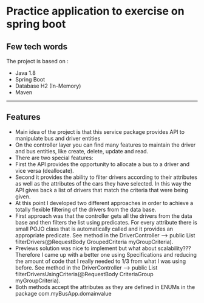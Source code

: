 # Practice application to exercise on spring boot 

## Few tech words

The project is based on :

* Java 1.8
* Spring Boot
* Database H2 (In-Memory)
* Maven

---

## Features

* Main idea of the project is that this service package provides API to manipulate bus and driver entities
* On the controller layer you can find many features to maintain the driver and bus entities, like create, delete, update and read.
* There are two special features: 
* First the API provides the opportunity to allocate a bus to a driver and vice versa (deallocate).
* Second it provides the ability to filter drivers according to their attributes as well as the attributes of the cars they have selected. In this way the API gives back a list of drivers that match the criteria that were being given.
* At this point I developed two different approaches in order to achieve a totally flexible filtering of the drivers from the data base.
* First approach was that the controller gets all the drivers from the data base and then filters the list using predicates. For every attribute there is small POJO class that is automatically called and it provides an appropriate predicate. See method in the DriverController --> public List<DriverWithBusDTO> filterDrivers(@RequestBody  GroupedCriteria myGroupCriteria).
* Previews solution was nice to implement but what about scalability??? Therefore I came up with a better one using Specifications and reducing the amount of code that I really needed to 1/3 from what I was using before. See method in the DriverController --> public List<DriverWithBusDTO> filterDriversUsingCriteria(@RequestBody  CriteriaGroup myGroupCriteria).
* Both methods accept the attributes as they are defined in ENUMs in the package com.myBusApp.domainvalue